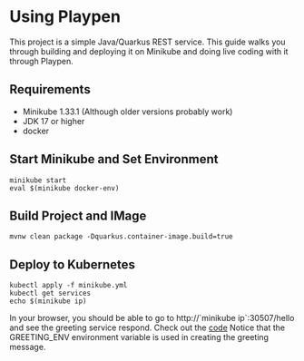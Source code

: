 # Using Playpen

This project is a simple Java/Quarkus REST service.  This
guide walks you through building and deploying it on Minikube
and doing live coding with it through Playpen.

## Requirements

* Minikube 1.33.1 (Although older versions probably work)
* JDK 17 or higher
* docker

## Start Minikube and Set Environment

```shell
minikube start
eval $(minikube docker-env)
```

## Build Project and IMage

```shell
mvnw clean package -Dquarkus.container-image.build=true
```

## Deploy to Kubernetes

```shell
kubectl apply -f minikube.yml
kubectl get services
echo $(minikube ip)
```

In your browser, you should be able to go to http://\`minikube ip`:30507/hello
and see the greeting service respond.  Check out the
[code](src/main/java/org/acme/GreetingResource.java#L26) Notice that the
GREETING_ENV environment variable is used in creating the greeting
message.








